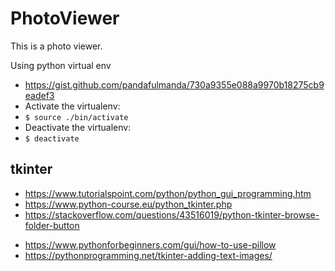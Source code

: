 # PhotoViewer

This is a photo viewer.

Using python virtual env

- https://gist.github.com/pandafulmanda/730a9355e088a9970b18275cb9eadef3
- Activate the virtualenv:
- `$ source ./bin/activate`
- Deactivate the virtualenv:
- `$ deactivate`

## tkinter

- https://www.tutorialspoint.com/python/python_gui_programming.htm
- https://www.python-course.eu/python_tkinter.php
- https://stackoverflow.com/questions/43516019/python-tkinter-browse-folder-button

* https://www.pythonforbeginners.com/gui/how-to-use-pillow
* https://pythonprogramming.net/tkinter-adding-text-images/
